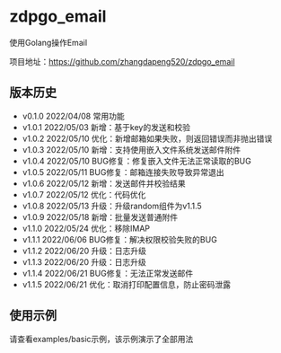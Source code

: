 # zdpgo_email

使用Golang操作Email

项目地址：https://github.com/zhangdapeng520/zdpgo_email

## 版本历史

- v0.1.0 2022/04/08 常用功能
- v1.0.1 2022/05/03 新增：基于key的发送和校验
- v1.0.2 2022/05/10 优化：新增邮箱如果失败，则返回错误而非抛出错误
- v1.0.3 2022/05/10 新增：支持使用嵌入文件系统发送邮件附件
- v1.0.4 2022/05/10 BUG修复：修复嵌入文件无法正常读取的BUG
- v1.0.5 2022/05/11 BUG修复：邮箱连接失败导致异常退出
- v1.0.6 2022/05/12 新增：发送邮件并校验结果
- v1.0.7 2022/05/12 优化：代码优化
- v1.0.8 2022/05/13 升级：升级random组件为v1.1.5
- v1.0.9 2022/05/18 新增：批量发送普通附件
- v1.1.0 2022/05/24 优化：移除IMAP
- v1.1.1 2022/06/06 BUG修复：解决权限校验失败的BUG
- v1.1.2 2022/06/20 升级：日志升级
- v1.1.3 2022/06/20 升级：日志升级
- v1.1.4 2022/06/21 BUG修复：无法正常发送邮件
- v1.1.5 2022/06/21 优化：取消打印配置信息，防止密码泄露

## 使用示例

请查看examples/basic示例，该示例演示了全部用法
